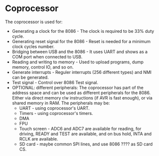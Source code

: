 # Coprocessor

The coprocessor is used for:
 - Generating a clock for the 8086 - The clock is required to be 33% duty cycle.
 - Generating reset signal for the 8086 - Reset is needed for a minimum clock cycles number.
 - Bridging between USB and the 8086 - It uses UART and shows as a COM port when connected to USB.
 - Reading and writing to memory - Used to upload programs, dump memory, control IO, and so on.
 - Generate interrupts - Reguler interrupts (256 different types) and NMI can be generated.
 - Test signal - Control over 8086 Test signal.
 - OPTIONAL: different peripherals:
    The coprocessor has part of the address space and can be used as different peripherals for the 8086.
    Either via direct memory r/w instructions (if AVR is fast enough), or via shared memory in RAM.
    The peripherals may be:
    - UART - using coprocessor's UART.
    - Timers - using coprocessor's timers.
    - DMA
    - FPU
    - Touch screen - ADC6 and ADC7 are available for reading,
      for driving, READY and TEST are available, and on bus hold, INTA and RCLK are available.
    - SD card - maybe common SPI lines, and use 8086 ???? as SD card CS.
